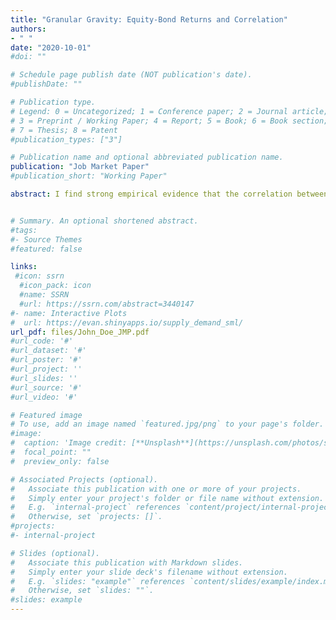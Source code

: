 ```yaml
---
title: "Granular Gravity: Equity-Bond Returns and Correlation"
authors:
- " "
date: "2020-10-01"
#doi: ""

# Schedule page publish date (NOT publication's date).
#publishDate: ""

# Publication type.
# Legend: 0 = Uncategorized; 1 = Conference paper; 2 = Journal article;
# 3 = Preprint / Working Paper; 4 = Report; 5 = Book; 6 = Book section;
# 7 = Thesis; 8 = Patent
#publication_types: ["3"]

# Publication name and optional abbreviated publication name.
publication: "Job Market Paper"
#publication_short: "Working Paper"

abstract: I find strong empirical evidence that the correlation between firms bond and equity returns increases significantly when the distribution of firms in the economy becomes more granular than atomistic. Data supports the hypothesis that this arises from granularity being a priced factor in the cross-sections of both equity and bond returns. I construct a theoretical framework in which risk inherent in very large firms grows systematic. This granular channel brings about two predictions validated by the data: First, bond and equity returns co-move in the same direction with respect to granularity shocks. Second, this co-movement is due to a mutually and similarly priced factor in the cross section of equity and bond returns.


# Summary. An optional shortened abstract.
#tags:
#- Source Themes
#featured: false

links:
 #icon: ssrn
  #icon_pack: icon
  #name: SSRN
  #url: https://ssrn.com/abstract=3440147
#- name: Interactive Plots
#  url: https://evan.shinyapps.io/supply_demand_sml/
url_pdf: files/John_Doe_JMP.pdf
#url_code: '#'
#url_dataset: '#'
#url_poster: '#'
#url_project: ''
#url_slides: ''
#url_source: '#'
#url_video: '#'

# Featured image
# To use, add an image named `featured.jpg/png` to your page's folder.
#image:
#  caption: 'Image credit: [**Unsplash**](https://unsplash.com/photos/s9CC2SKySJM)'
#  focal_point: ""
#  preview_only: false

# Associated Projects (optional).
#   Associate this publication with one or more of your projects.
#   Simply enter your project's folder or file name without extension.
#   E.g. `internal-project` references `content/project/internal-project/index.md`.
#   Otherwise, set `projects: []`.
#projects:
#- internal-project

# Slides (optional).
#   Associate this publication with Markdown slides.
#   Simply enter your slide deck's filename without extension.
#   E.g. `slides: "example"` references `content/slides/example/index.md`.
#   Otherwise, set `slides: ""`.
#slides: example
---
```

